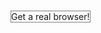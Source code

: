 <!DOCTYPE html>
<html lang="en">
<head>
	<meta charset="utf-8" />
	<title>Canvas Starter</title>
	<style type="text/css">
	canvas{
		border:1px solid gray;
	}
	</style>
</head>
<body>
	<canvas width="640" height="480">
		Get a real browser!
	</canvas>
	<script>
		'use strict';
		
	init();
	
	function init(){
		let ctx = document.querySelector('canvas').getContext('2d');
		ctx.fillStyle = 'red'; 
		ctx.fillRect(20,20,600,440); 
	}
	</script>
</body>
</html>
